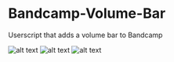 # Bandcamp-Volume-Bar
Userscript that adds a volume bar to Bandcamp

 ![alt text](https://puu.sh/zdC49/6b21c43a95.png)
 ![alt text](https://puu.sh/zdC3j/616402ddea.png)
 ![alt text](https://puu.sh/zdC4X/5e35dcd883.png)
